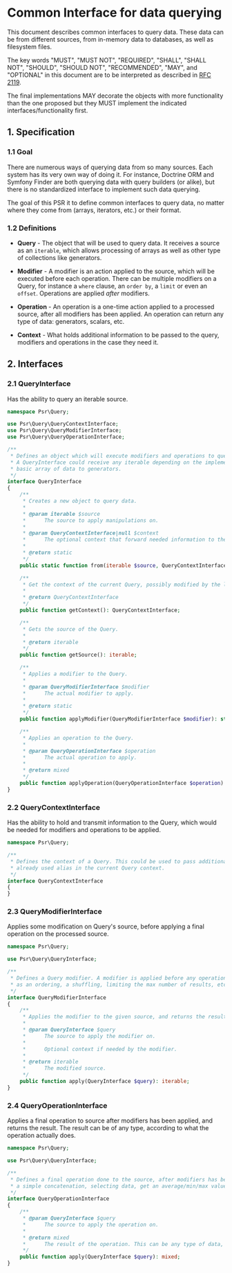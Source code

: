 Common Interface for data querying
==================================

This document describes common interfaces to query data. These data can be from different sources, from in-memory data to databases, as well as filesystem files.

The key words "MUST", "MUST NOT", "REQUIRED", "SHALL", "SHALL NOT", "SHOULD",
"SHOULD NOT", "RECOMMENDED", "MAY", and "OPTIONAL" in this document are to be
interpreted as described in [RFC 2119][].

The final implementations MAY decorate the objects with more
functionality than the one proposed but they MUST implement the indicated
interfaces/functionality first.

[RFC 2119]: http://tools.ietf.org/html/rfc2119

## 1. Specification

### 1.1 Goal

There are numerous ways of querying data from so many sources. Each system has its very own way of doing it. For instance, Doctrine ORM and Symfony Finder are both querying data with query builders (or alike), but there is no standardized interface to implement such data querying.

The goal of this PSR it to define common interfaces to query data, no matter where they come from (arrays, iterators, etc.) or their format.

### 1.2 Definitions

*    **Query** - The object that will be used to query data. It receives a source as an `iterable`, which allows processing of arrays as well as other type of collections like generators.

*    **Modifier** - A modifier is an action applied to the source, which will be executed before each operation. There can be multiple modifiers on a Query, for instance a `where` clause, an `order by`, a `limit` or even an `offset`. Operations are applied _after_ modifiers.

*    **Operation** - An operation is a one-time action applied to a processed source, after all modifiers has been applied. An operation can return any type of data: generators, scalars, etc.

*    **Context** - What holds additional information to be passed to the query, modifiers and operations in the case they need it.

## 2. Interfaces

### 2.1 QueryInterface

Has the ability to query an iterable source.

```php
namespace Psr\Query;

use Psr\Query\QueryContextInterface;
use Psr\Query\QueryModifierInterface;
use Psr\Query\QueryOperationInterface;

/**
 * Defines an object which will execute modifiers and operations to query data.
 * A QueryInterface could receive any iterable depending on the implementation. This could go from the
 * basic array of data to generators.
 */
interface QueryInterface
{
    /**
     * Creates a new object to query data.
     *
     * @param iterable $source
     *      The source to apply manipulations on.
     *
     * @param QueryContextInterface|null $context
     *      The optional context that forward needed information to the Query for its execution.
     *
     * @return static
     */
    public static function from(iterable $source, QueryContextInterface $context = null): static;

    /**
     * Get the context of the current Query, possibly modified by the latter.
     *
     * @return QueryContextInterface
     */
    public function getContext(): QueryContextInterface;

    /**
     * Gets the source of the Query.
     *
     * @return iterable
     */
    public function getSource(): iterable;

    /**
     * Applies a modifier to the Query.
     *
     * @param QueryModifierInterface $modifier
     *      The actual modifier to apply.
     *
     * @return static
     */
    public function applyModifier(QueryModifierInterface $modifier): static;

    /**
     * Applies an operation to the Query.
     *
     * @param QueryOperationInterface $operation
     *      The actual operation to apply.
     *
     * @return mixed
     */
    public function applyOperation(QueryOperationInterface $operation): mixed;
}
```

### 2.2 QueryContextInterface

Has the ability to hold and transmit information to the Query, which would be needed for modifiers and operations to be applied.

```php
namespace Psr\Query;

/**
 * Defines the context of a Query. This could be used to pass additional data to the query, such as
 * already used alias in the current Query context.
 */
interface QueryContextInterface
{
}
```

### 2.3 QueryModifierInterface

Applies some modification on Query's source, before applying a final operation on the processed source.

```php
namespace Psr\Query;

use Psr\Query\QueryInterface;

/**
 * Defines a Query modifier. A modifier is applied before any operation. This could be a `where` clause, as well
 * as an ordering, a shuffling, limiting the max number of results, etc.
 */
interface QueryModifierInterface
{
    /**
     * Applies the modifier to the given source, and returns the result of this modifier.
     *
     * @param QueryInterface $query
     *      The source to apply the modifier on.
     *
     *      Optional context if needed by the modifier.
     *
     * @return iterable
     *      The modified source.
     */
    public function apply(QueryInterface $query): iterable;
}
```

### 2.4 QueryOperationInterface

Applies a final operation to source after modifiers has been applied, and returns the result. The result can be of any type, according to what the operation actually does.

```php
namespace Psr\Query;

use Psr\Query\QueryInterface;

/**
 * Defines a final operation done to the source, after modifiers has been applied. An operation can be
 * a simple concatenation, selecting data, get an average/min/max value, etc.
 */
interface QueryOperationInterface
{
    /**
     * @param QueryInterface $query
     *      The source to apply the operation on.
     *
     * @return mixed
     *      The result of the operation. This can be any type of data, depending on what the operation actually does.
     */
    public function apply(QueryInterface $query): mixed;
}
```